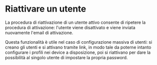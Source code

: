 # Riattivare un utente

La procedura di riattivazione di un utente attivo consente di ripetere la procedura di attivazione: l'utente viene disattivato e viene inviata nuovamente l'email di attivazione.

Questa funzionalità è utile nel caso di configurazione massiva di utenti: si creano gli utenti e si attivano tramite link, in modo tale da poterne intanto configurare i profili nei device a disposizione, poi si riattivano per dare la possibilità al singolo utente di impostare la propria password.

